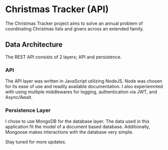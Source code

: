 # Christmas Tracker (API)

The Christmas Tracker project aims to solve an annual problem of coordinating Christmas lists and givers across an extended family.

## Data Architecture
The REST API consists of 2 layers; API and persistence.

### API 
The API layer was written in JavaScript utilizing NodeJS. Node was chosen for its ease of use and readily available documentation. I also experiemnted with using multiple middlewares for logging, authentication via JWT, and Async/Await.

### Persistence Layer
I chose to use MongoDB for the database layer. The data used in this application fit the model of a document based database. Additionally, Mongoose makes interactions with the database very simple.

Stay tuned for more updates.
